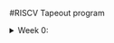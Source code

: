 \#RISCV Tapeout program

<details>

&nbsp;	<summary> Week 0: </summary>

\## Week 0:

\### Getting started with Digital VLSI SOC Design and Planning:

A chip is designed with a goal of running any specific application. The application that we want to perform in our chip is first coded in a programming language like C.

Steps in Chip modelling:

1\. \*\*GCC:\*\* In the first step we want to ensure that the application is correct by construction with the GCC compiler.

In this step we compile the C code in GCC and measure the output/response of the code/appplication (O0).

2\. \*\*Specification modelling:\*\* In this step we model the specification of the chip in a C environment and test its output with the GCC compiled code. The response/output of this steps(O1) must match with the GCC compiled code using a C language testbench.

3\. \*\*RTL Architecture:\*\* After specs of chip are finalized a soft copy of hardware language is written which is an abstract version of hardware language like Verilog. This is an intermediate level between HDL and C model. The architecture is tested using same testbench in C language and its output(O2) is matched with C model of previous step.

4\. \*\*SoC design flow:\*\* Now the design is divided into Processor and Peripherals/IPs.

 	i. For Processor gate level netlist is created and full PD flow is done for it.

 	ii. Peripherals/IPs are like blocks that can be used multiple times. We have Macros that are digital IPs that can be synthesized and Analog IPs which interact with analog signals of outside world and are designed using mosfet transistors for that we need functional RTL as synthesis is not required.

Then all these components of the design are integrated together with GPIOs for designing the hardware.

The output of the SoC is then measured(O3) and compared with RTL architecture for testing.



IMAGE HERE



5\. \*\*Physical Design Flow\*\*: The integrated SoC is now converted to logic gates and the gates are planned on a physical die. It includes Floowplanning, Placement, CTS, Routing.

After Physical design we generate GDSII file (graphical data stream information interchange) it contains information about the layers that are required for fabrication.

On the GDSII we check DRC to check if it can be manufacture and LVS to check it functions as per the SoC . After these checks are passed we send the GDSII to fabrication which is called as \*\*tapeout\*\*,

After fabrication we get the chips back from foundry which is called \*\*tapein\*\*, the chip is then used for package and the output of the chip(O4) is measured at board level which is again compared with SoC output.



IMAGE HERE

IMAGE HERE



\### Tool Installation:

\*\*Yosys\*\*

Command used



`$ sudo apt-get update

$ git clone https://github.com/YosysHQ/yosys.git

$ cd yosys

$ sudo apt install make (If make is not installed please install it)

$ sudo apt-get install build-essential clang bison flex \\

libreadline-dev gawk tcl-dev libffi-dev git \\

graphviz xdot pkg-config python3 libboost-system-dev \\

libboost-python-dev libboost-filesystem-dev zlib1g-dev

$ make config-gcc

$ make

$ sudo make install`



IMAGE HERE



\*\*Iverilog\*\*

Command Used



`$ sudo apt-get update

$ sudo apt-get install iverilog`



IMAGE HERE



\*\*gtkwave\*\*

Command Used



`$ sudo apt-get update

$ sudo apt-get install iverilog`



IMAGE HERE

</details>

